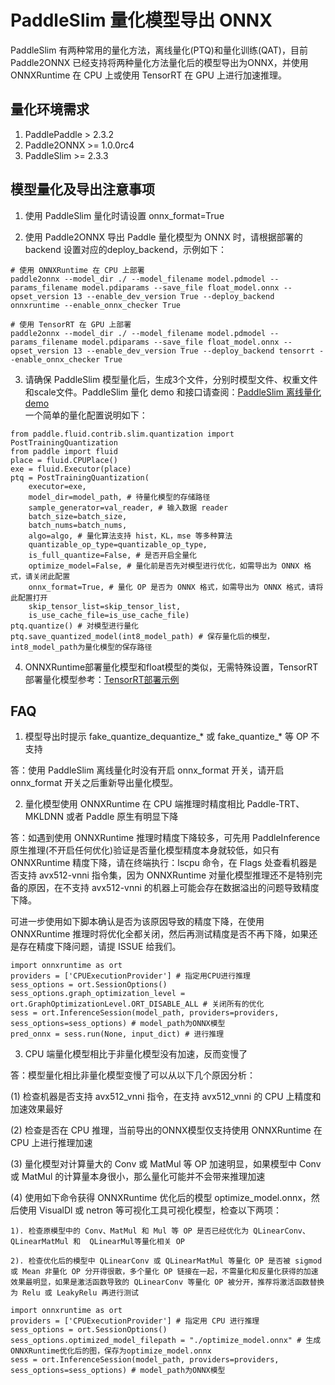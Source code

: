 # PaddleSlim 量化模型导出 ONNX
PaddleSlim 有两种常用的量化方法，离线量化(PTQ)和量化训练(QAT)，目前 Paddle2ONNX 已经支持将两种量化方法量化后的模型导出为ONNX，并使用 ONNXRuntime 在 CPU 上或使用 TensorRT 在 GPU 上进行加速推理。

## 量化环境需求
1. PaddlePaddle > 2.3.2
2. Paddle2ONNX >= 1.0.0rc4
3. PaddleSlim >= 2.3.3

## 模型量化及导出注意事项
1. 使用 PaddleSlim 量化时请设置 onnx_format=True

2. 使用 Paddle2ONNX 导出 Paddle 量化模型为 ONNX 时，请根据部署的 backend 设置对应的deploy_backend，示例如下：

```
# 使用 ONNXRuntime 在 CPU 上部署
paddle2onnx --model_dir ./ --model_filename model.pdmodel --params_filename model.pdiparams --save_file float_model.onnx --opset_version 13 --enable_dev_version True --deploy_backend onnxruntime --enable_onnx_checker True

# 使用 TensorRT 在 GPU 上部署
paddle2onnx --model_dir ./ --model_filename model.pdmodel --params_filename model.pdiparams --save_file float_model.onnx --opset_version 13 --enable_dev_version True --deploy_backend tensorrt --enable_onnx_checker True
```

3. 请确保 PaddleSlim 模型量化后，生成3个文件，分别时模型文件、权重文件和scale文件。PaddleSlim 量化 demo 和接口请查阅：[PaddleSlim 离线量化 demo](https://github.com/PaddlePaddle/PaddleSlim/tree/develop/demo/quant/quant_post)  
一个简单的量化配置说明如下：  

```
from paddle.fluid.contrib.slim.quantization import PostTrainingQuantization
from paddle import fluid
place = fluid.CPUPlace()
exe = fluid.Executor(place)
ptq = PostTrainingQuantization(
    executor=exe,
    model_dir=model_path, # 待量化模型的存储路径
    sample_generator=val_reader, # 输入数据 reader
    batch_size=batch_size,
    batch_nums=batch_nums,
    algo=algo, # 量化算法支持 hist，KL，mse 等多种算法
    quantizable_op_type=quantizable_op_type,
    is_full_quantize=False, # 是否开启全量化
    optimize_model=False, # 量化前是否先对模型进行优化，如需导出为 ONNX 格式，请关闭此配置
    onnx_format=True, # 量化 OP 是否为 ONNX 格式，如需导出为 ONNX 格式，请将此配置打开
    skip_tensor_list=skip_tensor_list,
    is_use_cache_file=is_use_cache_file)
ptq.quantize() # 对模型进行量化
ptq.save_quantized_model(int8_model_path) # 保存量化后的模型，int8_model_path为量化模型的保存路径
```

4. ONNXRuntime部署量化模型和float模型的类似，无需特殊设置，TensorRT部署量化模型参考：[TensorRT部署示例](https://github.com/PaddlePaddle/Paddle2ONNX/tree/model_zoo/hardwares/tensorrt)

## FAQ

1. 模型导出时提示 fake_quantize_dequantize_*  或 fake_quantize_* 等 OP 不支持

答：使用 PaddleSlim 离线量化时没有开启 onnx_format 开关，请开启 onnx_format 开关之后重新导出量化模型。  

2. 量化模型使用 ONNXRuntime 在 CPU 端推理时精度相比 Paddle-TRT、MKLDNN 或者 Paddle 原生有明显下降  

答：如遇到使用 ONNXRuntime 推理时精度下降较多，可先用 PaddleInference 原生推理(不开启任何优化)验证是否量化模型精度本身就较低，如只有 ONNXRuntime 精度下降，请在终端执行：lscpu 命令，在 Flags 处查看机器是否支持 avx512-vnni 指令集，因为 ONNXRuntime 对量化模型推理还不是特别完备的原因，在不支持 avx512-vnni 的机器上可能会存在数据溢出的问题导致精度下降。  

可进一步使用如下脚本确认是否为该原因导致的精度下降，在使用 ONNXRuntime 推理时将优化全都关闭，然后再测试精度是否不再下降，如果还是存在精度下降问题，请提 ISSUE 给我们。

```
import onnxruntime as ort
providers = ['CPUExecutionProvider'] # 指定用CPU进行推理
sess_options = ort.SessionOptions()
sess_options.graph_optimization_level = ort.GraphOptimizationLevel.ORT_DISABLE_ALL # 关闭所有的优化
sess = ort.InferenceSession(model_path, providers=providers, sess_options=sess_options) # model_path为ONNX模型
pred_onnx = sess.run(None, input_dict) # 进行推理
```

3. CPU 端量化模型相比于非量化模型没有加速，反而变慢了  

答：模型量化相比非量化模型变慢了可以从以下几个原因分析：  

(1) 检查机器是否支持 avx512_vnni 指令，在支持 avx512_vnni 的 CPU 上精度和加速效果最好  

(2) 检查是否在 CPU 推理，当前导出的ONNX模型仅支持使用 ONNXRuntime 在 CPU 上进行推理加速  

(3) 量化模型对计算量大的 Conv 或 MatMul 等 OP 加速明显，如果模型中 Conv 或 MatMul 的计算量本身很小，那么量化可能并不会带来推理加速  

(4) 使用如下命令获得 ONNXRuntime 优化后的模型 optimize_model.onnx，然后使用 VisualDl 或 netron 等可视化工具可视化模型，检查以下两项：  

    1). 检查原模型中的 Conv、MatMul 和 Mul 等 OP 是否已经优化为 QLinearConv、QLinearMatMul 和  QLinearMul等量化相关 OP  

    2). 检查优化后的模型中 QLinearConv 或 QLinearMatMul 等量化 OP 是否被 sigmod 或 Mean 非量化 OP 分开得很散，多个量化 OP 链接在一起，不需量化和反量化获得的加速效果最明显，如果是激活函数导致的 QLinearConv 等量化 OP 被分开，推荐将激活函数替换为 Relu 或 LeakyRelu 再进行测试

```
import onnxruntime as ort
providers = ['CPUExecutionProvider'] # 指定用 CPU 进行推理
sess_options = ort.SessionOptions()
sess_options.optimized_model_filepath = "./optimize_model.onnx" # 生成ONNXRuntime优化后的图，保存为optimize_model.onnx
sess = ort.InferenceSession(model_path, providers=providers, sess_options=sess_options) # model_path为ONNX模型
```
